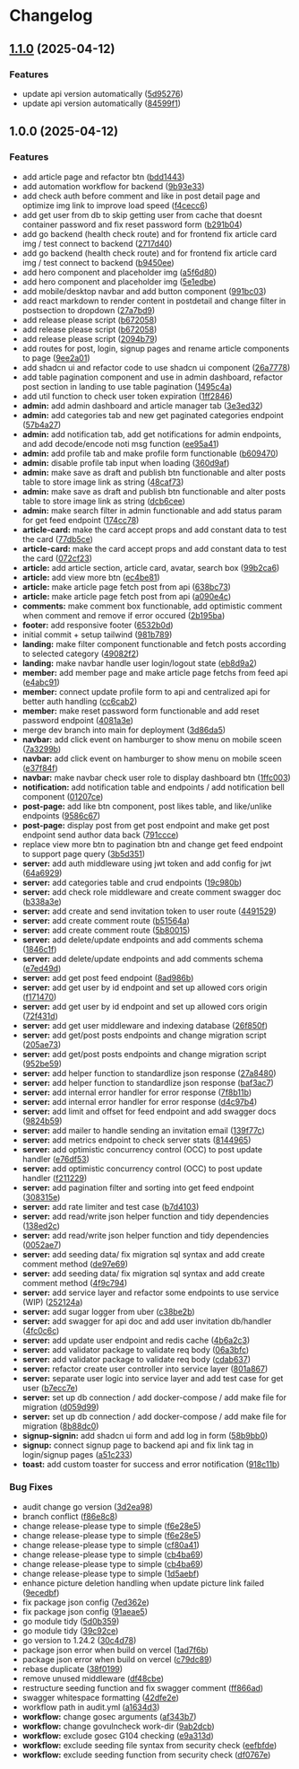 # Changelog

## [1.1.0](https://github.com/ritchie-gr8/my-blog-app/compare/v1.0.0...v1.1.0) (2025-04-12)


### Features

* update api version automatically ([5d95276](https://github.com/ritchie-gr8/my-blog-app/commit/5d9527678388e2d6baf3cd7edbf2d9242869527c))
* update api version automatically ([84599f1](https://github.com/ritchie-gr8/my-blog-app/commit/84599f1fac2e26b916244b1df7d2d01a224f6dc9))

## 1.0.0 (2025-04-12)


### Features

* add article page and refactor btn ([bdd1443](https://github.com/ritchie-gr8/my-blog-app/commit/bdd14432c015a7ec62f815cf3394108e8458f409))
* add automation workflow for backend ([9b93e33](https://github.com/ritchie-gr8/my-blog-app/commit/9b93e33c9023cdd35fe709d205f98eabd416047d))
* add check auth before comment and like in post detail page and optimize img link to improve load speed ([f4cecc6](https://github.com/ritchie-gr8/my-blog-app/commit/f4cecc6e1729427837bbd4a7bacf21601dcd2820))
* add get user from db to skip getting user from cache that doesnt container password and fix reset password form ([b291b04](https://github.com/ritchie-gr8/my-blog-app/commit/b291b047041491458c224a2dc33e0d2fd9a1bf84))
* add go backend (health check route) and for frontend fix article card img / test connect to backend ([2717d40](https://github.com/ritchie-gr8/my-blog-app/commit/2717d40219de4617199159665b21e09e4e2d4b52))
* add go backend (health check route) and for frontend fix article card img / test connect to backend ([b9450ee](https://github.com/ritchie-gr8/my-blog-app/commit/b9450ee4b91fb794444dfb3806dedc8b3491b8ca))
* add hero component and placeholder img ([a5f6d80](https://github.com/ritchie-gr8/my-blog-app/commit/a5f6d8063fce17410d61304b06e79cffa3d057b9))
* add hero component and placeholder img ([5e1edbe](https://github.com/ritchie-gr8/my-blog-app/commit/5e1edbebcdfb03495825620ef8f2287126ffa7ab))
* add mobile/desktop navbar and add button component ([991bc03](https://github.com/ritchie-gr8/my-blog-app/commit/991bc03e0a1cf22ba7e8c9b216eb79b7a5649f10))
* add react markdown to render content in postdetail and change filter in postsection to dropdown ([27a7bd9](https://github.com/ritchie-gr8/my-blog-app/commit/27a7bd99b660f4c0be5e995d7203f9809b33a2d5))
* add release please script ([b672058](https://github.com/ritchie-gr8/my-blog-app/commit/b672058e150828d6efc7bd5a50ed7749c4b127ad))
* add release please script ([b672058](https://github.com/ritchie-gr8/my-blog-app/commit/b672058e150828d6efc7bd5a50ed7749c4b127ad))
* add release please script ([2094b79](https://github.com/ritchie-gr8/my-blog-app/commit/2094b79171c967c32fec4c699a1e3b952abd38c5))
* add routes for post, login, signup pages and rename article components to page ([9ee2a01](https://github.com/ritchie-gr8/my-blog-app/commit/9ee2a0172c654ec78c7f586f2b92aec377a08ddd))
* add shadcn ui and refactor code to use shadcn ui component ([26a7778](https://github.com/ritchie-gr8/my-blog-app/commit/26a7778da592586e08715e5a21c336e689c7efb2))
* add table pagination component and use in admin dashboard, refactor post section in landing to use table pagination ([1495c4a](https://github.com/ritchie-gr8/my-blog-app/commit/1495c4a471930af7c30969e3dc4994cb2b1f35b7))
* add util function to check user token expiration ([1ff2846](https://github.com/ritchie-gr8/my-blog-app/commit/1ff2846a2080701d82db75f8e321baf9f964db94))
* **admin:** add admin dashboard and article manager tab ([3e3ed32](https://github.com/ritchie-gr8/my-blog-app/commit/3e3ed326bb39f04eeb3becfc9d02650e258cf546))
* **admin:** add categories tab and new get paginated categories endpoint ([57b4a27](https://github.com/ritchie-gr8/my-blog-app/commit/57b4a2741634a1fde98ef621e91e8593dcbcb7c3))
* **admin:** add notification tab, add get notifications for admin endpoints, and add decode/encode noti msg function ([ee95a41](https://github.com/ritchie-gr8/my-blog-app/commit/ee95a41656924644dd26e69a77b625bb46a9c3a9))
* **admin:** add profile tab and make profile form functionable ([b609470](https://github.com/ritchie-gr8/my-blog-app/commit/b609470e4001aa7cd4ec02fca63c989bc95fb949))
* **admin:** disable profile tab input when loading ([360d9af](https://github.com/ritchie-gr8/my-blog-app/commit/360d9af7b20c21ddea7a8f894ae2e59296f4b1d2))
* **admin:** make save as draft and publish btn functionable and alter posts table to store image link as string ([48caf73](https://github.com/ritchie-gr8/my-blog-app/commit/48caf730f85c78ba6c7bf88d7099be93031a6676))
* **admin:** make save as draft and publish btn functionable and alter posts table to store image link as string ([dcb6cee](https://github.com/ritchie-gr8/my-blog-app/commit/dcb6cee30b579db972bd0c85af8ba727db397ebf))
* **admin:** make search filter in admin functionable and add status param for get feed endpoint ([174cc78](https://github.com/ritchie-gr8/my-blog-app/commit/174cc78e9d615330fef6d890e62f1162fc8ded6b))
* **article-card:** make the card accept props and add constant data to test the card ([77db5ce](https://github.com/ritchie-gr8/my-blog-app/commit/77db5ceafb3a6a69492a175fd26a532898ef0947))
* **article-card:** make the card accept props and add constant data to test the card ([072cf23](https://github.com/ritchie-gr8/my-blog-app/commit/072cf232207a188f724291d826330f8835229815))
* **article:** add article section, article card, avatar, search box ([99b2ca6](https://github.com/ritchie-gr8/my-blog-app/commit/99b2ca6129848f758f2e0ff687010211dcf15640))
* **article:** add view more btn ([ec4be81](https://github.com/ritchie-gr8/my-blog-app/commit/ec4be81f73dc167b14e6b3ad2784381a4297a4ba))
* **article:** make article page fetch post from api ([638bc73](https://github.com/ritchie-gr8/my-blog-app/commit/638bc73e921574ec9fbce58984427da681ae135f))
* **article:** make article page fetch post from api ([a090e4c](https://github.com/ritchie-gr8/my-blog-app/commit/a090e4c14099087b905718bb9f8cc5189c0acce1))
* **comments:** make comment box functionable, add optimistic comment when comment and remove if error occured ([2b195ba](https://github.com/ritchie-gr8/my-blog-app/commit/2b195bab42382a818e3c7c222b0369d48d0d051a))
* **footer:** add responsive footer ([6532b0d](https://github.com/ritchie-gr8/my-blog-app/commit/6532b0d63a526e9207c5498ebcc197bde25112fc))
* initial commit + setup tailwind ([981b789](https://github.com/ritchie-gr8/my-blog-app/commit/981b7892d65d6f1e2f375252a4c61f67b1dc1256))
* **landing:** make filter component functionable and fetch posts according to selected category ([49082f2](https://github.com/ritchie-gr8/my-blog-app/commit/49082f24e243727fcad081543725a9adca50f16c))
* **landing:** make navbar handle user login/logout state ([eb8d9a2](https://github.com/ritchie-gr8/my-blog-app/commit/eb8d9a24bb8ac5e995f297163381a94dedf47786))
* **member:** add member page and make article page fetchs from feed api ([e4abc91](https://github.com/ritchie-gr8/my-blog-app/commit/e4abc91e5a420add83caaec9b1c36760d5492251))
* **member:** connect update profile form to api and centralized api for better auth handling ([cc6cab2](https://github.com/ritchie-gr8/my-blog-app/commit/cc6cab29b053a8caa80e89a696520b63f43b3fb3))
* **member:** make reset password form functionable and add reset password endpoint ([4081a3e](https://github.com/ritchie-gr8/my-blog-app/commit/4081a3ea8a8795acc8f99939f4f56d91747f1b2d))
* merge dev branch into main for deployment ([3d86da5](https://github.com/ritchie-gr8/my-blog-app/commit/3d86da5328108fde7224e5462e8c3d9778161409))
* **navbar:** add click event on hamburger to show menu on mobile sceen ([7a3299b](https://github.com/ritchie-gr8/my-blog-app/commit/7a3299b95369c309657ecf53880a3bc3e763fa2a))
* **navbar:** add click event on hamburger to show menu on mobile sceen ([e37f84f](https://github.com/ritchie-gr8/my-blog-app/commit/e37f84fce8818ce617f4b3c9c792c7793a303b95))
* **navbar:** make navbar check user role to display dashboard btn ([1ffc003](https://github.com/ritchie-gr8/my-blog-app/commit/1ffc003e4dc95bc3a866a6a0c19d1659c35083bf))
* **notification:** add notification table and endpoints / add notification bell component ([01207ce](https://github.com/ritchie-gr8/my-blog-app/commit/01207ce7df10ef05e5e1d36589d52945611b4fd8))
* **post-page:** add like btn component, post likes table, and like/unlike endpoints ([9586c67](https://github.com/ritchie-gr8/my-blog-app/commit/9586c670207cdbd82045621928188e032222240c))
* **post-page:** display post from get post endpoint and make get post endpoint send author data back ([791ccce](https://github.com/ritchie-gr8/my-blog-app/commit/791ccceaf32d4f3a94480279c5e8413eb34396d4))
* replace view more btn to pagination btn and change get feed endpoint to support page query ([3b5d351](https://github.com/ritchie-gr8/my-blog-app/commit/3b5d351bf51b6c456299feb93072ef7a9ba6f0c9))
* **server:** add auth middleware using jwt token and add config for jwt ([64a6929](https://github.com/ritchie-gr8/my-blog-app/commit/64a6929c37d3ad5659c8a0aa6060b11b7820f35e))
* **server:** add categories table and crud endpoints ([19c980b](https://github.com/ritchie-gr8/my-blog-app/commit/19c980bda9ea4db3321f512e9ce526f2fa491a1b))
* **server:** add check role middleware and create comment swagger doc ([b338a3e](https://github.com/ritchie-gr8/my-blog-app/commit/b338a3e00b5e0173de4c913a9d6318d4b5c23862))
* **server:** add create and send invitation token to user route ([4491529](https://github.com/ritchie-gr8/my-blog-app/commit/44915299c752dead75e789f2aa6899f7172053f5))
* **server:** add create comment route ([b51564a](https://github.com/ritchie-gr8/my-blog-app/commit/b51564a3a0cca76ca0c422d8e098546f51936fb2))
* **server:** add create comment route ([5b80015](https://github.com/ritchie-gr8/my-blog-app/commit/5b80015bd7453e4b91653e0ca0a6650834597ba1))
* **server:** add delete/update endpoints and add comments schema ([1846c1f](https://github.com/ritchie-gr8/my-blog-app/commit/1846c1f056cd60afc5ccbb35d1697788877b88a6))
* **server:** add delete/update endpoints and add comments schema ([e7ed49d](https://github.com/ritchie-gr8/my-blog-app/commit/e7ed49db2dcef37d6dc54d4f1e8c3e031e00f7ef))
* **server:** add get post feed endpoint ([8ad986b](https://github.com/ritchie-gr8/my-blog-app/commit/8ad986bacac042639e17fec450f45f2cf58604b0))
* **server:** add get user by id endpoint and set up allowed cors origin ([f171470](https://github.com/ritchie-gr8/my-blog-app/commit/f171470a2cbe41ad2aa11d75401e64f84b986ec6))
* **server:** add get user by id endpoint and set up allowed cors origin ([72f431d](https://github.com/ritchie-gr8/my-blog-app/commit/72f431dcc2bc5e32df34331e6bbf1fab2b6e86a8))
* **server:** add get user middleware and indexing database ([26f850f](https://github.com/ritchie-gr8/my-blog-app/commit/26f850f4fc7c402a5c3a43339daed16f06945d46))
* **server:** add get/post posts endpoints and change migration script ([205ae73](https://github.com/ritchie-gr8/my-blog-app/commit/205ae7386075c43838792f417dee001bde599ca2))
* **server:** add get/post posts endpoints and change migration script ([952be59](https://github.com/ritchie-gr8/my-blog-app/commit/952be59f6eed97b1cca2c36b4780f0ca7aca68dc))
* **server:** add helper function to standardlize json response ([27a8480](https://github.com/ritchie-gr8/my-blog-app/commit/27a848094ec3d289529ed3847158c1419a735a2a))
* **server:** add helper function to standardlize json response ([baf3ac7](https://github.com/ritchie-gr8/my-blog-app/commit/baf3ac7ff4cd1c7f6752aa8f800e21394f888dbf))
* **server:** add internal error handler for error response ([7f8b11b](https://github.com/ritchie-gr8/my-blog-app/commit/7f8b11b47041cf7b408165bf3c88eeaab5b8342b))
* **server:** add internal error handler for error response ([d4c97b4](https://github.com/ritchie-gr8/my-blog-app/commit/d4c97b4d97e9b6147ccf09721eda653181c4325b))
* **server:** add limit and offset for feed endpoint and add swagger docs ([9824b59](https://github.com/ritchie-gr8/my-blog-app/commit/9824b59602c46c74cc05e7b20c384230c7a2637e))
* **server:** add mailer to handle sending an invitation email ([139f77c](https://github.com/ritchie-gr8/my-blog-app/commit/139f77c88bfffa6b2026da3ae76d1ea6b5ece088))
* **server:** add metrics endpoint to check server stats ([8144965](https://github.com/ritchie-gr8/my-blog-app/commit/8144965482b2abed93b451d7e9a528a00eed27b7))
* **server:** add optimistic concurrency control (OCC) to post update handler ([e76df53](https://github.com/ritchie-gr8/my-blog-app/commit/e76df5358f18506cdb06db1175b053bc7882f1a2))
* **server:** add optimistic concurrency control (OCC) to post update handler ([f211229](https://github.com/ritchie-gr8/my-blog-app/commit/f211229f92ec1a0b912d475dbfee1e0d72e2bd9e))
* **server:** add pagination filter and sorting into get feed endpoint ([308315e](https://github.com/ritchie-gr8/my-blog-app/commit/308315e6f280f36e7e95417153a7f3d2d9d787e5))
* **server:** add rate limiter and test case ([b7d4103](https://github.com/ritchie-gr8/my-blog-app/commit/b7d4103e9899cf85185a7b6c98ebad7db2652671))
* **server:** add read/write json helper function and tidy dependencies ([138ed2c](https://github.com/ritchie-gr8/my-blog-app/commit/138ed2cfd96831cb365d145511237a9df44cac57))
* **server:** add read/write json helper function and tidy dependencies ([0052ae7](https://github.com/ritchie-gr8/my-blog-app/commit/0052ae77b020d8d56b30a5d6de0558d4d938ed5f))
* **server:** add seeding data/ fix migration sql syntax and add create comment method ([de97e69](https://github.com/ritchie-gr8/my-blog-app/commit/de97e6915f3a0b478245fbed1f378ccdac99fef4))
* **server:** add seeding data/ fix migration sql syntax and add create comment method ([4f9c794](https://github.com/ritchie-gr8/my-blog-app/commit/4f9c794f7731c61d4666628fede43b8aa4c559ae))
* **server:** add service layer and refactor some endpoints to use service (WIP) ([252124a](https://github.com/ritchie-gr8/my-blog-app/commit/252124a90faf236e1b375a4ca4921b822070d09f))
* **server:** add sugar logger from uber ([c38be2b](https://github.com/ritchie-gr8/my-blog-app/commit/c38be2b4c18e72ca9a7170170662f0dc678a16c5))
* **server:** add swagger for api doc and add user invitation db/handler ([4fc0c6c](https://github.com/ritchie-gr8/my-blog-app/commit/4fc0c6cf68eda9849f65c8893b2e9e0436bac901))
* **server:** add update user endpoint and redis cache ([4b6a2c3](https://github.com/ritchie-gr8/my-blog-app/commit/4b6a2c34468db42368f606c1fd32221d6f04468e))
* **server:** add validator package to validate req body ([06a3bfc](https://github.com/ritchie-gr8/my-blog-app/commit/06a3bfc6617d503618e80200b310fe8990d6bac5))
* **server:** add validator package to validate req body ([cdab637](https://github.com/ritchie-gr8/my-blog-app/commit/cdab6376b7a668ad7a48e9f6c8f3587788b70496))
* **server:** refactor create user controller into service layer ([801a867](https://github.com/ritchie-gr8/my-blog-app/commit/801a86711ef884541927bf3cf08160516d2c1bb2))
* **server:** separate user logic into service layer and add test case for get user ([b7ecc7e](https://github.com/ritchie-gr8/my-blog-app/commit/b7ecc7ee1a5032f0c24232901e8c7fbe526363d7))
* **server:** set up db connection / add docker-compose / add make file for migration ([d059d99](https://github.com/ritchie-gr8/my-blog-app/commit/d059d996f05750e177c09deff9d02b64698b0207))
* **server:** set up db connection / add docker-compose / add make file for migration ([8b88dc0](https://github.com/ritchie-gr8/my-blog-app/commit/8b88dc0db455cf6893d0fe862fe2ccd2840e3c6e))
* **signup-signin:** add shadcn ui form and add log in form ([58b9bb0](https://github.com/ritchie-gr8/my-blog-app/commit/58b9bb031bec6337b085f124bf83e98bfab023b2))
* **signup:** connect signup page to backend api and fix link tag in login/signup pages ([a51c233](https://github.com/ritchie-gr8/my-blog-app/commit/a51c233589d01eb25134dbf01d5ab03264b7c4d1))
* **toast:** add custom toaster for success and error notification ([918c11b](https://github.com/ritchie-gr8/my-blog-app/commit/918c11b3c686fb1ab063d2b2e0c3275c16a00373))


### Bug Fixes

* audit change go version ([3d2ea98](https://github.com/ritchie-gr8/my-blog-app/commit/3d2ea98ca4ef82968cddde8abbf6a3af816e5013))
* branch  conflict ([f86e8c8](https://github.com/ritchie-gr8/my-blog-app/commit/f86e8c852b0dda59165ae38349fc316345c53ccc))
* change release-please type to simple ([f6e28e5](https://github.com/ritchie-gr8/my-blog-app/commit/f6e28e5c6c9717c7cd821e2a690afb5b43e58219))
* change release-please type to simple ([f6e28e5](https://github.com/ritchie-gr8/my-blog-app/commit/f6e28e5c6c9717c7cd821e2a690afb5b43e58219))
* change release-please type to simple ([cf80a41](https://github.com/ritchie-gr8/my-blog-app/commit/cf80a413ea887eb7a052bdd38d8cb2d7f676a8ad))
* change release-please type to simple ([cb4ba69](https://github.com/ritchie-gr8/my-blog-app/commit/cb4ba69408839700904bd0dfbe4221cd6217207f))
* change release-please type to simple ([cb4ba69](https://github.com/ritchie-gr8/my-blog-app/commit/cb4ba69408839700904bd0dfbe4221cd6217207f))
* change release-please type to simple ([1d5aebf](https://github.com/ritchie-gr8/my-blog-app/commit/1d5aebfcfec7ccbd52d681f3c6bbf7ce2896ad4b))
* enhance picture deletion handling when update picture link failed ([9ecedbf](https://github.com/ritchie-gr8/my-blog-app/commit/9ecedbf476cc7edb84f8ed09c5e87cb2b0484962))
* fix package json config ([7ed362e](https://github.com/ritchie-gr8/my-blog-app/commit/7ed362e9503ecc35da8e4d0acf9f60bddf4ce671))
* fix package json config ([91aeae5](https://github.com/ritchie-gr8/my-blog-app/commit/91aeae5c6dcc4b6865cd7e7bfb11d8d55b95c36b))
* go module tidy ([5d0b359](https://github.com/ritchie-gr8/my-blog-app/commit/5d0b35932b7325bc91c619d6e002f3211604b6b3))
* go module tidy ([39c92ce](https://github.com/ritchie-gr8/my-blog-app/commit/39c92ce36158d60d0bc9fa3af52d379aa02a5a0e))
* go version to 1.24.2 ([30c4d78](https://github.com/ritchie-gr8/my-blog-app/commit/30c4d78cd83f506d49d16fcb87f4501403879861))
* package json error when build on vercel ([1ad7f6b](https://github.com/ritchie-gr8/my-blog-app/commit/1ad7f6ba50827153109d0c2b201f2fdf8437bcbe))
* package json error when build on vercel ([c79dc89](https://github.com/ritchie-gr8/my-blog-app/commit/c79dc89919530ebf8ad110d4cf64c42b71551f1c))
* rebase duplicate ([38f0199](https://github.com/ritchie-gr8/my-blog-app/commit/38f0199b1a1f0029c046c5fa4e5d8b30ecde3c00))
* remove unused middleware ([df48cbe](https://github.com/ritchie-gr8/my-blog-app/commit/df48cbe64d4f28f9ee60781d732d3e116e69cbac))
* restructure seeding function and fix swagger comment ([ff866ad](https://github.com/ritchie-gr8/my-blog-app/commit/ff866ad72453127a784b880f455d397420ef219e))
* swagger whitespace  formatting ([42dfe2e](https://github.com/ritchie-gr8/my-blog-app/commit/42dfe2e2487ee66c64001db3db721d5ae98fb315))
* workflow path in audit.yml ([a1634d3](https://github.com/ritchie-gr8/my-blog-app/commit/a1634d35add19911c97f30d21a4735fd753524fa))
* **workflow:** change gosec arguments ([af343b7](https://github.com/ritchie-gr8/my-blog-app/commit/af343b71c68422688ea3d5f0f4a954e5fdd5a49b))
* **workflow:** change govulncheck work-dir ([9ab2dcb](https://github.com/ritchie-gr8/my-blog-app/commit/9ab2dcb888fc4a4cc641506ab44f94a053f09aa7))
* **workflow:** exclude gosec G104 checking ([e9a313d](https://github.com/ritchie-gr8/my-blog-app/commit/e9a313d522e25e3f9eaa32484baba4d5f1eb394c))
* **workflow:** exclude seeding file syntax from security check ([eefbfde](https://github.com/ritchie-gr8/my-blog-app/commit/eefbfde65ae79c7b5c199f09b4819b3bf1807e18))
* **workflow:** exclude seeding function from security check ([df0767e](https://github.com/ritchie-gr8/my-blog-app/commit/df0767e5c07826353ad54d1ef7625c9a01c197a5))
